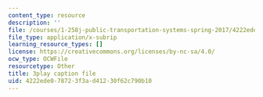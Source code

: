 ```yaml
---
content_type: resource
description: ''
file: /courses/1-258j-public-transportation-systems-spring-2017/4222ede078723f3ad41230f62c790b10_Wlz_17id1BM.srt
file_type: application/x-subrip
learning_resource_types: []
license: https://creativecommons.org/licenses/by-nc-sa/4.0/
ocw_type: OCWFile
resourcetype: Other
title: 3play caption file
uid: 4222ede0-7872-3f3a-d412-30f62c790b10
---
```

